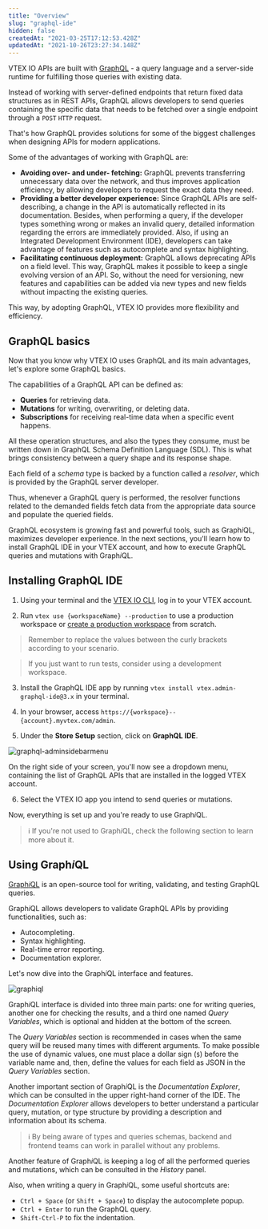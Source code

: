 ```yaml
---
title: "Overview"
slug: "graphql-ide"
hidden: false
createdAt: "2021-03-25T17:12:53.428Z"
updatedAt: "2021-10-26T23:27:34.148Z"
---
```


VTEX IO APIs are built with [GraphQL](https://graphql.org/) - a query language and a server-side runtime for fulfilling those queries with existing data.

Instead of working with server-defined endpoints that return fixed data structures as in  REST APIs, GraphQL allows developers to send queries containing the specific data that needs to be fetched over a single endpoint through a `POST` `HTTP` request.

That's how GraphQL provides solutions for some of the biggest challenges when designing APIs for modern applications.

Some of the advantages of working with GraphQL are:

- **Avoiding over- and under- fetching:** GraphQL prevents transferring unnecessary data over the network, and thus improves application efficiency, by allowing developers to request the exact data they need.
- **Providing a better developer experience:** Since GraphQL APIs are self-describing, a change in the API is automatically reflected in its documentation. Besides, when performing a query, if the developer types something wrong or makes an invalid query, detailed information regarding the errors are immediately provided. Also, if using an Integrated Development Environment (IDE), developers can take advantage of features such as autocomplete and syntax highlighting.
- **Facilitating continuous deployment:** GraphQL allows deprecating APIs on a field level. This way, GraphQL makes it possible to keep a single evolving version of an API. So, without the need for versioning, new features and capabilities can be added via new types and new fields without impacting the existing queries.

This way, by adopting GraphQL, VTEX IO provides more flexibility and efficiency.

## GraphQL basics

Now that you know why VTEX IO uses GraphQL and its main advantages, let's explore some GraphQL basics.

The capabilities of a GraphQL API can be defined as:

- **Queries** for retrieving data.
- **Mutations** for writing, overwriting, or deleting data.
- **Subscriptions** for receiving real-time data when a specific event happens.

All these operation structures, and also the types they consume, must be written down in GraphQL Schema Definition Language (SDL). This is what brings consistency between a query shape and its response shape.

Each field of a *schema* type is backed by a function called a *resolver*, which is provided by the GraphQL server developer.

Thus, whenever a GraphQL query is performed, the resolver functions related to the demanded fields fetch data from the appropriate data source and populate the queried fields.

GraphQL ecosystem is growing fast and powerful tools, such as Graph*i*QL, maximizes developer experience. In the next sections, you'll learn how to install GraphQL IDE in your VTEX account, and how to execute GraphQL queries and mutations with Graph*i*QL.

## Installing GraphQL IDE

1. Using your terminal and the [VTEX IO CLI](https://developers.vtex.com/docs/guides/vtex-io-documentation-vtex-io-cli-installation-and-command-reference), log in to your VTEX account.

2. Run `vtex use {workspaceName} --production` to use a production workspace or [create a production workspace](https://developers.vtex.com/docs/guides/vtex-io-documentation-creating-a-production-workspace) from scratch.

> Remember to replace the values between the curly brackets according to your scenario.

> If you just want to run tests, consider using a development workspace.

3. Install the GraphQL IDE app by running `vtex install vtex.admin-graphql-ide@3.x` in your terminal.

4. In your browser, access `https://{workspace}--{account}.myvtex.com/admin`.

5. Under the **Store Setup** section, click on **GraphQL IDE**.

![graphql-adminsidebarmenu](https://cdn.jsdelivr.net/gh/vtexdocs/dev-portal-content@main/images/graphql-ide-0.png)

On the right side of your screen, you'll now see a dropdown menu, containing the list of GraphQL APIs that are installed in the logged VTEX account.

6. Select the VTEX IO app you intend to send queries or mutations.

Now, everything is set up and you're ready to use Graph*i*QL.

> ℹ️ If you're not used to Graph*i*QL, check the following section to learn more about it.

## Using Graph*i*QL

[Graph*i*QL](https://github.com/graphql/graphiql) is an open-source tool for writing, validating, and testing GraphQL queries.

Graph*i*QL allows developers to validate GraphQL APIs by providing functionalities, such as:

- Autocompleting.
- Syntax highlighting.
- Real-time error reporting.
- Documentation explorer.

Let's now dive into the Graph*i*QL interface and features.

![graphiql](https://cdn.jsdelivr.net/gh/vtexdocs/dev-portal-content@main/images/graphql-ide-1.png)

Graph*i*QL interface is divided into three main parts: one for writing queries, another one for checking the results, and a third one named *Query Variables*, which is optional and hidden at the bottom of the screen.

The *Query Variables* section is recommended in cases when the same query will be reused many times with different arguments. To make possible the use of dynamic values, one must place a dollar sign (`$`) before the variable name and, then, define the values for each field as JSON in the *Query Variables* section.

Another important section of Graph*i*QL is the *Documentation Explorer*, which can be consulted in the upper right-hand corner of the IDE. The *Documentation Explorer* allows developers to better understand a particular query, mutation, or type structure by providing a description and information about its schema.

> ℹ️ By being aware of types and queries schemas, backend and frontend teams can work in parallel without any problems.

Another feature of Graph*i*QL is keeping a log of all the performed queries and mutations, which can be consulted in the *History* panel.

Also, when writing a query in Graph*i*QL, some useful shortcuts are:

- `Ctrl + Space` (or `Shift + Space`) to display the autocomplete popup.
- `Ctrl + Enter` to run the GraphQL query.
- `Shift-Ctrl-P` to fix the indentation.
